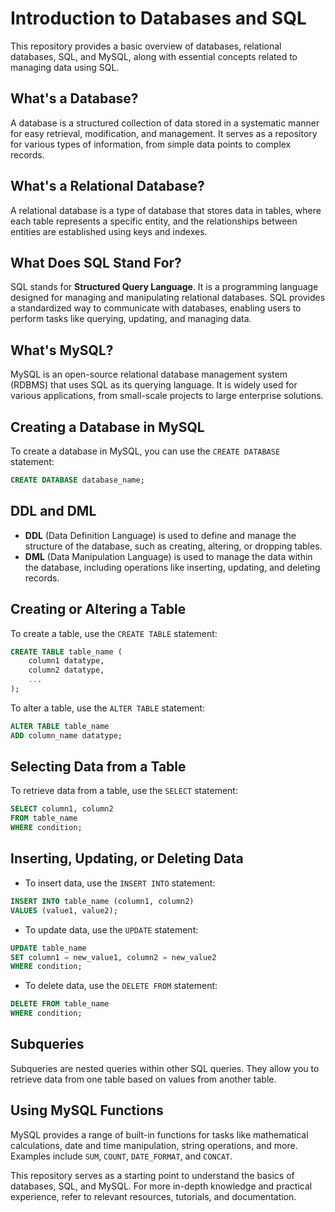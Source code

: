 # Introduction to Databases and SQL

This repository provides a basic overview of databases, relational databases, SQL, and MySQL, along with essential concepts related to managing data using SQL.

## What's a Database?

A database is a structured collection of data stored in a systematic manner for easy retrieval, modification, and management. It serves as a repository for various types of information, from simple data points to complex records.

## What's a Relational Database?

A relational database is a type of database that stores data in tables, where each table represents a specific entity, and the relationships between entities are established using keys and indexes.

## What Does SQL Stand For?

SQL stands for **Structured Query Language**. It is a programming language designed for managing and manipulating relational databases. SQL provides a standardized way to communicate with databases, enabling users to perform tasks like querying, updating, and managing data.

## What's MySQL?

MySQL is an open-source relational database management system (RDBMS) that uses SQL as its querying language. It is widely used for various applications, from small-scale projects to large enterprise solutions.

## Creating a Database in MySQL

To create a database in MySQL, you can use the `CREATE DATABASE` statement:
```sql
CREATE DATABASE database_name;
```

## DDL and DML

- **DDL** (Data Definition Language) is used to define and manage the structure of the database, such as creating, altering, or dropping tables.
- **DML** (Data Manipulation Language) is used to manage the data within the database, including operations like inserting, updating, and deleting records.

## Creating or Altering a Table

To create a table, use the `CREATE TABLE` statement:
```sql
CREATE TABLE table_name (
    column1 datatype,
    column2 datatype,
    ...
);
```

To alter a table, use the `ALTER TABLE` statement:
```sql
ALTER TABLE table_name
ADD column_name datatype;
```

## Selecting Data from a Table

To retrieve data from a table, use the `SELECT` statement:
```sql
SELECT column1, column2
FROM table_name
WHERE condition;
```

## Inserting, Updating, or Deleting Data

- To insert data, use the `INSERT INTO` statement:
```sql
INSERT INTO table_name (column1, column2)
VALUES (value1, value2);
```

- To update data, use the `UPDATE` statement:
```sql
UPDATE table_name
SET column1 = new_value1, column2 = new_value2
WHERE condition;
```

- To delete data, use the `DELETE FROM` statement:
```sql
DELETE FROM table_name
WHERE condition;
```

## Subqueries

Subqueries are nested queries within other SQL queries. They allow you to retrieve data from one table based on values from another table.

## Using MySQL Functions

MySQL provides a range of built-in functions for tasks like mathematical calculations, date and time manipulation, string operations, and more. Examples include `SUM`, `COUNT`, `DATE_FORMAT`, and `CONCAT`.

This repository serves as a starting point to understand the basics of databases, SQL, and MySQL. For more in-depth knowledge and practical experience, refer to relevant resources, tutorials, and documentation.

